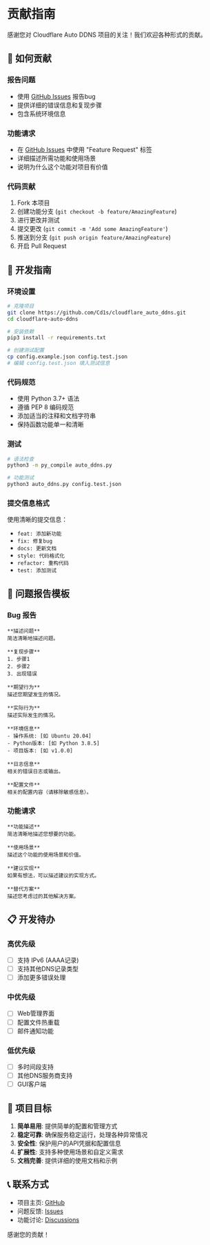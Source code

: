 # 贡献指南

感谢您对 Cloudflare Auto DDNS 项目的关注！我们欢迎各种形式的贡献。

## 🤝 如何贡献

### 报告问题
- 使用 [GitHub Issues](https://github.com/Cd1s/cloudflare_auto_ddns/issues) 报告bug
- 提供详细的错误信息和复现步骤
- 包含系统环境信息

### 功能请求
- 在 [GitHub Issues](https://github.com/Cd1s/cloudflare_auto_ddns/issues) 中使用 "Feature Request" 标签
- 详细描述所需功能和使用场景
- 说明为什么这个功能对项目有价值

### 代码贡献
1. Fork 本项目
2. 创建功能分支 (`git checkout -b feature/AmazingFeature`)
3. 进行更改并测试
4. 提交更改 (`git commit -m 'Add some AmazingFeature'`)
5. 推送到分支 (`git push origin feature/AmazingFeature`)
6. 开启 Pull Request

## 📝 开发指南

### 环境设置
```bash
# 克隆项目
git clone https://github.com/Cd1s/cloudflare_auto_ddns.git
cd cloudflare-auto-ddns

# 安装依赖
pip3 install -r requirements.txt

# 创建测试配置
cp config.example.json config.test.json
# 编辑 config.test.json 填入测试信息
```

### 代码规范
- 使用 Python 3.7+ 语法
- 遵循 PEP 8 编码规范
- 添加适当的注释和文档字符串
- 保持函数功能单一和清晰

### 测试
```bash
# 语法检查
python3 -m py_compile auto_ddns.py

# 功能测试
python3 auto_ddns.py config.test.json
```

### 提交信息格式
使用清晰的提交信息：
- `feat: 添加新功能`
- `fix: 修复bug`
- `docs: 更新文档`
- `style: 代码格式化`
- `refactor: 重构代码`
- `test: 添加测试`

## 🐛 问题报告模板

### Bug 报告
```
**描述问题**
简洁清晰地描述问题。

**复现步骤**
1. 步骤1
2. 步骤2
3. 出现错误

**期望行为**
描述您期望发生的情况。

**实际行为**
描述实际发生的情况。

**环境信息**
- 操作系统: [如 Ubuntu 20.04]
- Python版本: [如 Python 3.8.5]
- 项目版本: [如 v1.0.0]

**日志信息**
相关的错误日志或输出。

**配置文件**
相关的配置内容（请移除敏感信息）。
```

### 功能请求
```
**功能描述**
简洁清晰地描述您想要的功能。

**使用场景**
描述这个功能的使用场景和价值。

**建议实现**
如果有想法，可以描述建议的实现方式。

**替代方案**
描述您考虑过的其他解决方案。
```

## 📋 开发待办

### 高优先级
- [ ] 支持 IPv6 (AAAA记录)
- [ ] 支持其他DNS记录类型
- [ ] 添加更多错误处理

### 中优先级
- [ ] Web管理界面
- [ ] 配置文件热重载
- [ ] 邮件通知功能

### 低优先级
- [ ] 多时间段支持
- [ ] 其他DNS服务商支持
- [ ] GUI客户端

## 🎯 项目目标

1. **简单易用**: 提供简单的配置和管理方式
2. **稳定可靠**: 确保服务稳定运行，处理各种异常情况
3. **安全性**: 保护用户的API凭据和配置信息
4. **扩展性**: 支持多种使用场景和自定义需求
5. **文档完善**: 提供详细的使用文档和示例

## 📞 联系方式

- 项目主页: [GitHub](https://github.com/Cd1s/cloudflare_auto_ddns)
- 问题反馈: [Issues](https://github.com/Cd1s/cloudflare_auto_ddns/issues)
- 功能讨论: [Discussions](https://github.com/Cd1s/cloudflare_auto_ddns/discussions)

感谢您的贡献！
